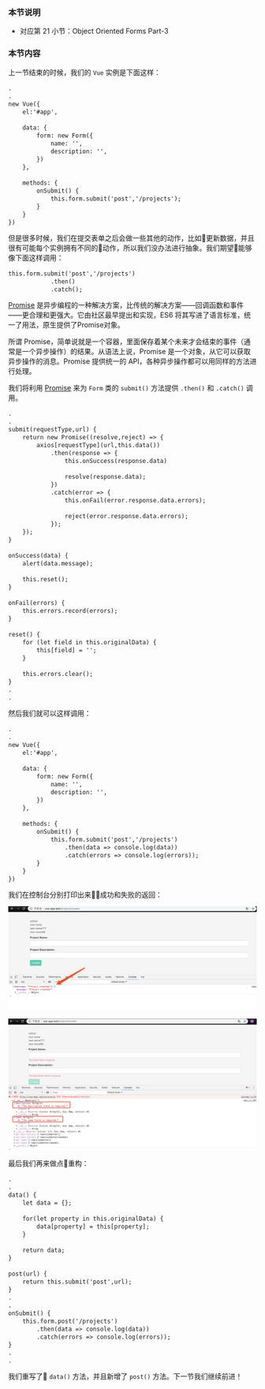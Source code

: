 
### 本节说明

* 对应第 21 小节：Object Oriented Forms Part-3

### 本节内容

上一节结束的时候，我们的 `Vue` 实例是下面这样：

```
.
.
new Vue({
    el:'#app',

    data: {
        form: new Form({
            name: '',
            description: '',
        })
    },

    methods: {
        onSubmit() {
            this.form.submit('post','/projects');
        }
    }
})
```

但是很多时候，我们在提交表单之后会做一些其他的动作，比如更新数据，并且很有可能每个实例拥有不同的动作，所以我们没办法进行抽象。我们期望能够像下面这样调用：

```
this.form.submit('post','/projects')
            .then()
            .catch();
```

[Promise](http://es6.ruanyifeng.com/#docs/promise) 是异步编程的一种解决方案，比传统的解决方案——回调函数和事件——更合理和更强大。它由社区最早提出和实现，ES6 将其写进了语言标准，统一了用法，原生提供了Promise对象。

所谓 Promise，简单说就是一个容器，里面保存着某个未来才会结束的事件（通常是一个异步操作）的结果。从语法上说，Promise 是一个对象，从它可以获取异步操作的消息。Promise 提供统一的 API，各种异步操作都可以用同样的方法进行处理。

我们将利用 [Promise](http://es6.ruanyifeng.com/#docs/promise) 来为 `Form` 类的 `submit()` 方法提供 `.then()` 和 `.catch()` 调用。

```
.
.
submit(requestType,url) {
    return new Promise((resolve,reject) => {
        axios[requestType](url,this.data())
            .then(response => {
                this.onSuccess(response.data)

                resolve(response.data);
            })
            .catch(error => {
                this.onFail(error.response.data.errors);

                reject(error.response.data.errors);
            });
    }); 
}

onSuccess(data) {
    alert(data.message);

    this.reset();
}

onFail(errors) {
    this.errors.record(errors);
}

reset() {
    for (let field in this.originalData) {
        this[field] = '';
    }

    this.errors.clear();
}
.
.
```

然后我们就可以这样调用：

```
.
.
new Vue({
    el:'#app',

    data: {
        form: new Form({
            name: '',
            description: '',
        })
    },

    methods: {
        onSubmit() {
            this.form.submit('post','/projects')
                .then(data => console.log(data))
                .catch(errors => console.log(errors));
        }
    }
})
```

我们在控制台分别打印出来成功和失败的返回：

![file](../images/learn-vue/21-2.png)

![file](../images/learn-vue/21-1.png)


最后我们再来做点重构：

```
.
.
data() {
    let data = {};

    for(let property in this.originalData) {
        data[property] = this[property];
    }

    return data;
}

post(url) {
    return this.submit('post',url);
}
.
.
onSubmit() {
    this.form.post('/projects')
        .then(data => console.log(data))
        .catch(errors => console.log(errors));
}
.
.
```

我们重写了 `data()` 方法，并且新增了 `post()` 方法。下一节我们继续前进！